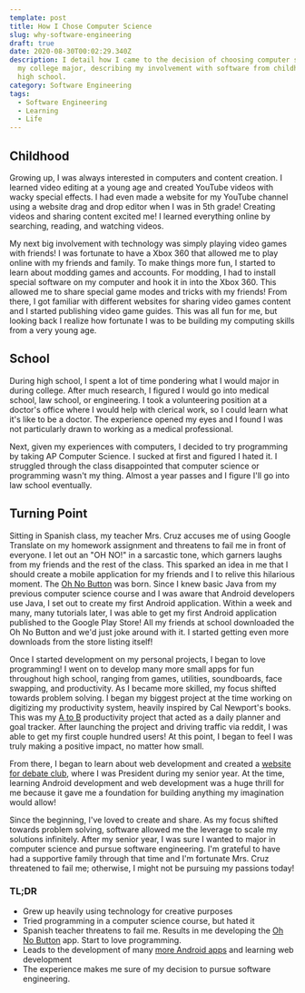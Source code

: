 ```yaml
---
template: post
title: How I Chose Computer Science
slug: why-software-engineering
draft: true
date: 2020-08-30T00:02:29.340Z
description: I detail how I came to the decision of choosing computer science as
  my college major, describing my involvement with software from childhood to
  high school.
category: Software Engineering
tags:
  - Software Engineering
  - Learning
  - Life
---
```

## Childhood

Growing up, I was always interested in computers and content creation. I learned video editing at a young age and created YouTube videos with wacky special effects. I had even made a website for my YouTube channel using a website drag and drop editor when I was in 5th grade! Creating videos and sharing content excited me! I learned everything online by searching, reading, and watching videos.

My next big involvement with technology was simply playing video games with friends! I was fortunate to have a Xbox 360 that allowed me to play online with my friends and family. To make things more fun, I started to learn about modding games and accounts. For modding, I had to install special software on my computer and hook it in into the Xbox 360. This allowed me to share special game modes and tricks with my friends! From there, I got familiar with different websites for sharing video games content and I started publishing video game guides. This was all fun for me, but looking back I realize how fortunate I was to be building my computing skills from a very young age.

## School

During high school, I spent a lot of time pondering what I would major in during college. After much research, I figured I would go into medical school, law school, or engineering. I took a volunteering position at a doctor's office where I would help with clerical work, so I could learn what it's like to be a doctor. The experience opened my eyes and I found I was not particularly drawn to working as a medical professional. 

Next, given my experiences with computers, I decided to try programming by taking AP Computer Science. I sucked at first and figured I hated it. I struggled through the class disappointed that computer science or programming wasn't my thing. Almost a year passes and I figure I'll go into law school eventually.

## Turning Point

Sitting in Spanish class, my teacher Mrs. Cruz accuses me of using Google Translate on my homework assignment and threatens to fail me in front of everyone. I let out an "OH NO!" in a sarcastic tone, which garners laughs from my friends and the rest of the class. This sparked an idea in me that I should create a mobile application for my friends and I to relive this hilarious moment. The [Oh No Button](https://play.google.com/store/apps/details?id=tk.abestudying.ohnobutton) was born. Since I knew basic Java from my previous computer science course and I was aware that Android developers use Java, I set out to create my first Android application. Within a week and many, many tutorials later, I was able to get my first Android application published to the Google Play Store! All my friends at school downloaded the Oh No Button and we'd just joke around with it. I started getting even more downloads from the store listing itself!

Once I started development on my personal projects, I began to love programming! I went on to develop many more small apps for fun throughout high school, ranging from games, utilities, soundboards, face swapping, and productivity. As I became more skilled, my focus shifted towards problem solving. I began my biggest project at the time working on digitizing my productivity system, heavily inspired by Cal Newport's books. This was my [A to B](https://play.google.com/store/apps/details?id=tk.abestudying.atob) productivity project that acted as a daily planner and goal tracker. After launching the project and driving traffic via reddit, I was able to get my first couple hundred users! At this point, I began to feel I was truly making a positive impact, no matter how small.

From there, I began to learn about web development and created a [website for debate club](http://debateclub.herokuapp.com/), where I was President during my senior year. At the time, learning Android development and web development was a huge thrill for me because it gave me a foundation for building anything my imagination would allow!

Since the beginning, I've loved to create and share. As my focus shifted towards problem solving, software allowed me the leverage to scale my solutions infinitely. After my senior year, I was sure I wanted to major in computer science and pursue software engineering. I'm grateful to have had a supportive family through that time and I'm fortunate Mrs. Cruz threatened to fail me; otherwise, I might not be pursuing my passions today!

### TL;DR

* Grew up heavily using technology for creative purposes
* Tried programming in a computer science course, but hated it
* Spanish teacher threatens to fail me. Results in me developing the [Oh No Button](https://play.google.com/store/apps/details?id=tk.abestudying.ohnobutton) app. Start to love programming.
* Leads to the development of many [more Android apps](https://play.google.com/store/apps/developer?id=Abraham+Yepremian) and learning web development
* The experience makes me sure of my decision to pursue software engineering.
